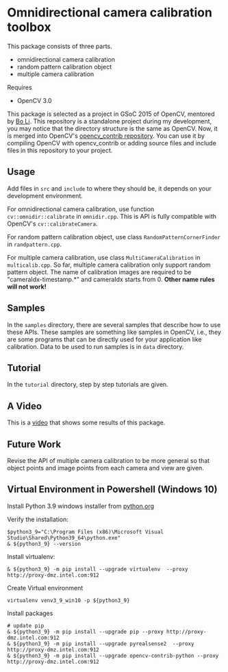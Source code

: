 Omnidirectional camera calibration toolbox
===========================
This package consists of three parts.

- omnidirectional camera calibration
- random pattern calibration object
- multiple camera calibration

Requires

- OpenCV 3.0

This package is selected as a project in GSoC 2015 of OpenCV, mentored by [Bo Li](https://github.com/prclibo). This repository is a standalone project during my development, you may notice that the directory structure is the same as OpenCV. Now, it is merged into  OpenCV's [opencv_contrib repository](https://github.com/opencv/opencv_contrib). You can use it by compiling OpenCV with opencv_contrib or adding source files and include files in this repository to your project.

Usage
-----------------
Add files in ```src``` and ```include``` to where they should be, it depends on your development environment.

For omnidirectional camera calibration, use function ```cv::omnidir::calibrate``` in ```omnidir.cpp```. This is API is fully compatible with OpenCV's ```cv::calibrateCamera```.

For random pattern calibration object, use class ```RandomPatternCornerFinder``` in ```randpattern.cpp```.

For multiple camera calibration, use class ```MultiCameraCalibration``` in ```multicalib.cpp```. So far, multiple camera calibration only support random pattern object. The name of calibration images are required to be "cameraIdx-timestamp.*" and cameraIdx starts from 0. **Other name rules will not work!**

Samples
---------------
In the ```samples``` directory, there are several samples that describe how to use these APIs. These samples are something like samples in OpenCV, i.e., they are some programs that can be directly used for your application like calibration. Data to be used to run samples is in ```data``` directory.

Tutorial
---------------
In the ```tutorial``` directory, step by step tutorials are given.

A Video
-------------------
This is a [video](https://www.youtube.com/watch?v=E7YvGX6_RHE) that shows some results of this package.

Future Work
--------------
Revise the API of multiple camera calibration to be more general so that object points and image points from each camera and view are given.

Virtual Environment in Powershell (Windows 10)
-----------------------------------------------

Install Python 3.9 windows installer from [python.org](https://www.python.org/downloads/release/python-3913/)

Verify the installation:
```commandline
$python3_9="C:\Program Files (x86)\Microsoft Visual Studio\Shared\Python39_64\python.exe"
& ${python3_9} --version
```


Install virtualenv:
```commandline
& ${python3_9} -m pip install --upgrade virtualenv  --proxy http://proxy-dmz.intel.com:912
```

Create Virtual environment
```
virtualenv venv3_9_win10 -p ${python3_9}
```

Install packages
```commandline
# update pip
& ${python3_9} -m pip install --upgrade pip --proxy http://proxy-dmz.intel.com:912
& ${python3_9} -m pip install --upgrade pyrealsense2  --proxy http://proxy-dmz.intel.com:912
& ${python3_9} -m pip install --upgrade opencv-contrib-python --proxy http://proxy-dmz.intel.com:912
 
```